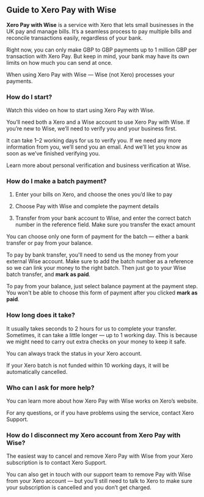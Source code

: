 ## Guide to Xero Pay with Wise  
**Xero Pay with Wise** is a service with Xero that lets small businesses in the UK pay and manage bills. It’s a seamless process to pay multiple bills and reconcile transactions easily, regardless of your bank.

Right now, you can only make GBP to GBP payments up to 1 million GBP per transaction with Xero Pay. But keep in mind, your bank may have its own limits on how much you can send at once.

When using Xero Pay with Wise — Wise (not Xero) processes your payments.

### How do I start?

Watch this video on how to start using Xero Pay with Wise.

You’ll need both a Xero and a Wise account to use Xero Pay with Wise. If you’re new to Wise, we’ll need to verify you and your business first.

It can take 1–2 working days for us to verify you. If we need any more information from you, we’ll send you an email. And we’ll let you know as soon as we’ve finished verifying you.

Learn more about personal verification and business verification at Wise.

### How do I make a batch payment?

  1. Enter your bills on Xero, and choose the ones you’d like to pay

  2. Choose Pay with Wise and complete the payment details

  3. Transfer from your bank account to Wise, and enter the correct batch number in the reference field. Make sure you transfer the exact amount




You can choose only one form of payment for the batch — either a bank transfer or pay from your balance.

To pay by bank transfer, you'll need to send us the money from your external Wise account. Make sure to add the batch number as a reference so we can link your money to the right batch. Then just go to your Wise batch transfer, and **mark as paid**.

To pay from your balance, just select balance payment at the payment step. You won't be able to choose this form of payment after you clicked **mark as paid**.

### How long does it take?

It usually takes seconds to 2 hours for us to complete your transfer. Sometimes, it can take a little longer — up to 1 working day. This is because we might need to carry out extra checks on your money to keep it safe.

You can always track the status in your Xero account.

If your Xero batch is not funded within 10 working days, it will be automatically cancelled.

### Who can I ask for more help?

You can learn more about how Xero Pay with Wise works on Xero’s website.

For any questions, or if you have problems using the service, contact Xero Support.

### How do I disconnect my Xero account from Xero Pay with Wise?

The easiest way to cancel and remove Xero Pay with Wise from your Xero subscription is to contact Xero Support.

You can also get in touch with our support team to remove Pay with Wise from your Xero account — but you’ll still need to talk to Xero to make sure your subscription is cancelled and you don’t get charged.